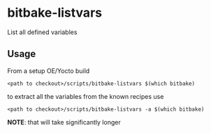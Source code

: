 # bitbake-listvars

List all defined variables

## Usage

From a setup OE/Yocto build

```shell
<path to checkout>/scripts/bitbake-listvars $(which bitbake)
```

to extract all the variables from the known recipes use

```shell
<path to checkout>/scripts/bitbake-listvars -a $(which bitbake)
```

**NOTE**: that will take significantly longer
